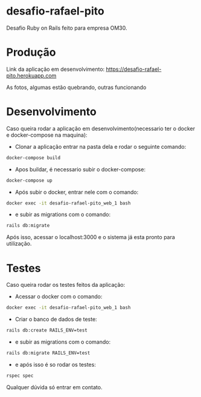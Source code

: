 # desafio-rafael-pito
Desafio Ruby on Rails feito para empresa OM30.

# Produção
Link da aplicação em desenvolvimento: https://desafio-rafael-pito.herokuapp.com

As fotos, algumas estão quebrando, outras funcionando

# Desenvolvimento
Caso queira rodar a aplicação em desenvolvimento(necessario ter o docker e docker-compose na maquina):
- Clonar a aplicação entrar na pasta dela e rodar o seguinte comando:
```sh
docker-compose build
```
- Apos buildar, é necessario subir o docker-compose:
```sh
docker-compose up
```
- Após subir o docker, entrar nele com o comando:
```sh
docker exec -it desafio-rafael-pito_web_1 bash
```
- e subir as migrations com o comando:
```sh
rails db:migrate
```

Após isso, acessar o localhost:3000 e o sistema já esta pronto para utilização.

# Testes
Caso queira rodar os testes feitos da aplicação:
- Acessar o docker com o comando:
```sh
docker exec -it desafio-rafael-pito_web_1 bash
```
- Criar o banco de dados de teste:
```sh
rails db:create RAILS_ENV=test
```
- e subir as migrations com o comando:
```sh
rails db:migrate RAILS_ENV=test
```
- e após isso é so rodar os testes:
```sh
rspec spec
```

Qualquer dúvida só entrar em contato.
